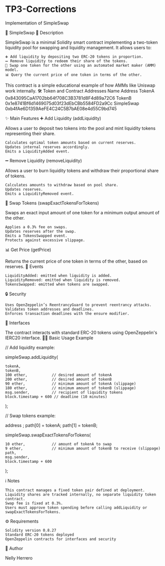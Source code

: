 # TP3-Corrections
Implementation of SimpleSwap

🚀 SimpleSwap
📄 Description

SimpleSwap is a minimal Solidity smart contract implementing a two-token liquidity pool for swapping and liquidity management. It allows users to:

    ➕ Add liquidity by depositing two ERC-20 tokens in proportion.
    ➖ Remove liquidity to redeem their share of the tokens.
    🔄 Swap one token for the other using an automated market maker (AMM) model.
    📊 Query the current price of one token in terms of the other.

This contract is a simple educational example of how AMMs like Uniswap work internally.
🛠️ Token and Contract Addresses
Name	Address
TokenA	0x843095CaA1702bb64f708C3B3781d8F4d89a72C6
TokenB	0x1e8741Bf6d1469075d03f23dEbCBb5584FD2a9Cc
SimpleSwap	0xb4fAe6D1359AeFE4C24C5B7bAE08e4d55C9bd745

✨ Main Features
➕ Add Liquidity (addLiquidity)

Allows a user to deposit two tokens into the pool and mint liquidity tokens representing their share.

    Calculates optimal token amounts based on current reserves.
    Updates internal reserves accordingly.
    Emits a LiquidityAdded event.

➖ Remove Liquidity (removeLiquidity)

Allows a user to burn liquidity tokens and withdraw their proportional share of tokens.

    Calculates amounts to withdraw based on pool share.
    Updates reserves.
    Emits a LiquidityRemoved event.

🔄 Swap Tokens (swapExactTokensForTokens)

Swaps an exact input amount of one token for a minimum output amount of the other.

    Applies a 0.3% fee on swaps.
    Updates reserves after the swap.
    Emits a TokensSwapped event.
    Protects against excessive slippage.

📊 Get Price (getPrice)

Returns the current price of one token in terms of the other, based on reserves.
📢 Events

    LiquidityAdded: emitted when liquidity is added.
    LiquidityRemoved: emitted when liquidity is removed.
    TokensSwapped: emitted when tokens are swapped.

🔒 Security

    Uses OpenZeppelin’s ReentrancyGuard to prevent reentrancy attacks.
    Validates token addresses and deadlines.
    Enforces transaction deadlines with the ensure modifier.

🔗 Interfaces

The contract interacts with standard ERC-20 tokens using OpenZeppelin's IERC20 interface.
🧑‍💻 Basic Usage Example

// Add liquidity example:

simpleSwap.addLiquidity(

    tokenA,
    tokenB,
    100 ether,           // desired amount of tokenA
    200 ether,           // desired amount of tokenB
    90 ether,            // minimum amount of tokenA (slippage)
    180 ether,           // minimum amount of tokenB (slippage)
    msg.sender,          // recipient of liquidity tokens
    block.timestamp + 600 // deadline (10 minutes)

);

// Swap tokens example:

address ;
path[0] = tokenA;
path[1] = tokenB;

simpleSwap.swapExactTokensForTokens(

    10 ether,            // amount of tokenA to swap
    9 ether,             // minimum amount of tokenB to receive (slippage)
    path,
    msg.sender,
    block.timestamp + 600

);

ℹ️ Notes

    This contract manages a fixed token pair defined at deployment.
    Liquidity shares are tracked internally, no separate liquidity token contract.
    Swap fee is fixed at 0.3%.
    Users must approve token spending before calling addLiquidity or swapExactTokensForTokens.

⚙️ Requirements

    Solidity version 0.8.27
    Standard ERC-20 tokens deployed
    OpenZeppelin contracts for interfaces and security

👤 Author

Nelly Herrero

